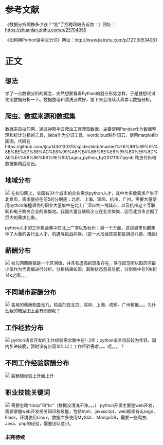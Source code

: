 # 参考文献
《数据分析师挣多少钱？“黑”了招聘网站告诉你！》网址：https://zhuanlan.zhihu.com/p/25704059

《如何用Python做中文分词》网址：http://www.jianshu.com/p/721190534061

# 正文

## 想法
学了一点数据分析的概念，突然想要看看Python的就业形势怎样，于是就想试试使用数据分析一下。数据整理和清洗没做好，接下来会继续认真学习数据分析。

## 爬虫、数据来源和数据集
数据来自拉勾网，通过神箭手云爬虫工具爬取数据。主要使用Pandas作为数据整理和统计分析的工具，jieba作为分词工具，wordcloud制作词云，使用matplotlib画图。代码在https://github.com/tjnu1430130310/spider/blob/master/%E6%8B%89%E5%8B%BE%E7%88%AC%E8%99%AB%E4%B8%8E%E6%95%B0%E6%8D%AE%E5%88%86%E6%9E%90/Lagou_python_by20171107.ipynb
爬虫代码和数据集稍后给出。

## 地域分布
![](https://github.com/tjnu1430130310/spider/blob/master/拉勾爬虫与数据分析/img/city_count.png)
在拉勾网上，全国有34个城市的企业需求python人才，其中大多数需求产生于北京市。需求量排在前5的分别是：北京、上海、深圳、杭州、广州。需要大量使用python编程语言的职业大量集中在北上广深四大一线城市，以及杭州这个互联网和电子商务企业的聚集地。我国大量互联网企业在北京聚集，因而北京市占据了巨大的需求比重。

python人才的工作机会集中在北上广深以及杭州；另一个方面，这些城市也都集中了大量的各行业人才，机遇与挑战并存。(这一大段话其实都是胡说八道，捂脸)

## 薪酬分布
![](https://github.com/tjnu1430130310/spider/blob/master/%E6%8B%89%E5%8B%BE%E7%88%AC%E8%99%AB%E4%B8%8E%E6%95%B0%E6%8D%AE%E5%88%86%E6%9E%90/img/min_salary.png)
拉勾网薪酬值是一个区间值，并且有虚高的现象存在，保守起见所以取区间最小值作为代表值进行分析。分析结果如图。薪酬状态忽高忽低，分别集中在10k到14k之间。。。

## 不同城市薪酬分布
![](https://github.com/tjnu1430130310/spider/blob/master/%E6%8B%89%E5%8B%BE%E7%88%AC%E8%99%AB%E4%B8%8E%E6%95%B0%E6%8D%AE%E5%88%86%E6%9E%90/img/data_by7city_min_salary.png)
各地的薪酬相差无几，较高的在北京、深圳、上海，成都、广州稍低。。。为什么我的箱型图上会有圈圈呢？

## 工作经验分布
![](https://github.com/tjnu1430130310/spider/blob/master/%E6%8B%89%E5%8B%BE%E7%88%AC%E8%99%AB%E4%B8%8E%E6%95%B0%E6%8D%AE%E5%88%86%E6%9E%90/img/JingYan.png)
python语言开发的工作经验需求集中在1-3年；python语言目前较为年轻，国内引进较晚，暂时没有出现10年以上工作经验需求。。。呃。。。？

## 不同工作经验薪酬分布
![](https://github.com/tjnu1430130310/spider/blob/master/%E6%8B%89%E5%8B%BE%E7%88%AC%E8%99%AB%E4%B8%8E%E6%95%B0%E6%8D%AE%E5%88%86%E6%9E%90/img/salary_by_JingYan.png)
薪酬随经验上升而上升

## 职业技能关键词
![](https://github.com/tjnu1430130310/spider/blob/master/%E6%8B%89%E5%8B%BE%E7%88%AC%E8%99%AB%E4%B8%8E%E6%95%B0%E6%8D%AE%E5%88%86%E6%9E%90/img/wordcloud_by_pyplot.png)
需要忽略“nbsp”和“br”（数据没清洗干净。。。）
python开发主要是web开发，需要掌握web开发相关知识和技能，包括html、javascript，web框架有django、Flask，环境使用Linux，数据库多使用MySQL、MongoDB，需要一些爬虫、Java、php的经验，需要团队意识。

### 未完待续
